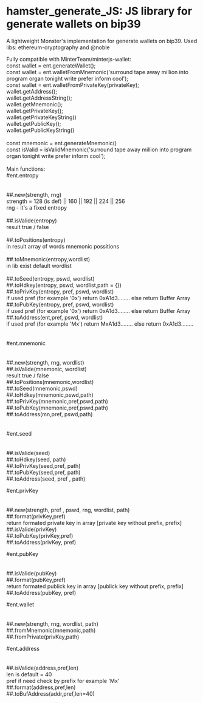 # hamster_generate_JS: JS library for generate wallets on bip39<br/>

A lightweight Monster's implementation for generate wallets on bip39. Used libs: ethereum-cryptography and @noble <br/>


Fully compatible with MinterTeam/minterjs-wallet:<br/>
const wallet = ent.generateWallet();<br/>
const wallet = ent.walletFromMnemonic('surround tape away million into program organ tonight write prefer inform cool');<br/>
const wallet = ent.walletFromPrivateKey(privateKey);<br/>
wallet.getAddress();<br/>
wallet.getAddressString();<br/>
wallet.getMnemonic();<br/>
wallet.getPrivateKey();<br/>
wallet.getPrivateKeyString()<br/>
wallet.getPublicKey();<br/>
wallet.getPublicKeyString()<br/>
<br/>
const mnemonic = ent.generateMnemonic()<br/>
const isValid = isValidMnemonic('surround tape away million into program organ tonight write prefer inform cool');<br/>
<br/>
Main functions:<br/>
#ent.entropy<br/><br/><br/>
##.new(strength, rng)<br/>
  strength = 128 (is def) || 160 || 192 || 224 || 256<br/>
  rng - it's a fixed entropy<br/>
<br/>
##.isValide(entropy)<br/>
  result true / false <br/>
  <br/>
##.toPositions(entropy)<br/>
  in result array of words mnemonic possitions<br/>
<br/>
##.toMnemonic(entropy,wordlist)<br/>
  in lib exist default wordlist<br/>
  <br/>
##.toSeed(entropy, pswd, wordlist)<br/>
##.toHdkey(entropy, pswd, wordlist,path = {})<br/>
##.toPrivKey(entropy, pref, pswd, wordlist)<br/>
  if used pref (for example '0x') return 0xA1d3........ else return Buffer Array <br/>
##.toPubKey(entropy, pref, pswd, wordlist)<br/>
   if used pref (for example '0x') return 0xA1d3........ else return Buffer Array<br/>
##.toAddress(ent,pref, pswd, wordlist)<br/>
   if used pref (for example 'Mx') return MxA1d3........ else return 0xA1d3........<br/>
   <br/><br/>
#ent.mnemonic<br/><br/><br/>
##.new(strength, rng, wordlist)<br/>
##.isValide(mnemonic, wordlist)<br/>
  result true / false <br/>
##.toPositions(mnemonic,wordlist)<br/>
##.toSeed(mnemonic,pswd)<br/>
##.toHdkey(mnemonic,pswd,path)<br/>
##.toPrivKey(mnemonic,pref,pswd,path)<br/>
##.toPubKey(mnemonic,pref,pswd,path)<br/>
##.toAddress(mn,pref, pswd,path)<br/>
<br/><br/>
#ent.seed<br/><br/><br/>
##.isValide(seed)<br/>
##.toHdkey(seed, path)<br/>
##.toPrivKey(seed,pref, path)<br/>
##.toPubKey(seed,pref, path)<br/>
##.toAddress(seed, pref , path)<br/>

#ent.privKey<br/><br/><br/>
##.new(strength, pref , pswd, rng, wordlist, path)<br/>
##.format(privKey,pref)<br/>
  return formated private key in array [private key without prefix, prefix]<br/>
##.isValide(privKey)<br/>
##.toPubKey(privKey,pref)<br/>
##.toAddress(privKey, pref)<br/>

#ent.pubKey <br/><br/><br/>
##.isValide(pubKey)<br/>
##.format(pubKey,pref)<br/>
 return formated publick key in array [publick key without prefix, prefix]<br/>
##.toAddress(pubKey, pref)<br/>

#ent.wallet <br/><br/><br/>
##.new(strength, rng, wordlist, path)<br/>
##.fromMnemonic(mnemonic,path)<br/>
##.fromPrivate(privKey,path)<br/>

#ent.address <br/><br/><br/>
##.isValide(address,pref,len)<br/>
  len is default = 40<br/>
  pref if need check by prefix for example 'Mx'<br/>
##.format(address,pref,len)<br/>
##.toBufAddress(addr,pref,len=40)<br/>

